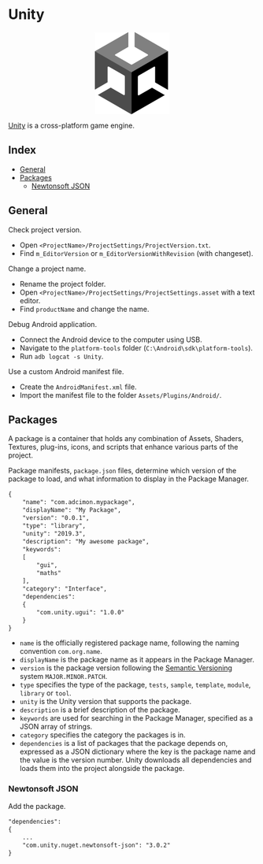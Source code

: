 # Unity

<p align="center"><img align="center" width="30%" height="30%" src="assets/unity.svg"></p>

[Unity](https://unity.com/) is a cross-platform game engine.

## Index

* [General](#general)
* [Packages](#packages)
  * [Newtonsoft JSON](#newtonsoft-json)

## General

Check project version.
- Open `<ProjectName>/ProjectSettings/ProjectVersion.txt`.
- Find `m_EditorVersion` or `m_EditorVersionWithRevision` (with changeset).

Change a project name.
- Rename the project folder.
- Open `<ProjectName>/ProjectSettings/ProjectSettings.asset` with a text editor.
- Find `productName` and change the name.

Debug Android application.
- Connect the Android device to the computer using USB.
- Navigate to the `platform-tools` folder (`C:\Android\sdk\platform-tools`).
- Run `adb logcat -s Unity`.

Use a custom Android manifest file.
- Create the `AndroidManifest.xml` file.
- Import the manifest file to the folder `Assets/Plugins/Android/`.

## Packages
A package is a container that holds any combination of Assets, Shaders, Textures, plug-ins, icons, and scripts that enhance various parts of the project.

Package manifests, `package.json` files, determine which version of the package to load, and what information to display in the Package Manager.
```
{
    "name": "com.adcimon.mypackage",
    "displayName": "My Package",
    "version": "0.0.1",
    "type": "library",
    "unity": "2019.3",
    "description": "My awesome package",
    "keywords":
    [
        "gui",
        "maths"
    ],
    "category": "Interface",
    "dependencies":
    {
        "com.unity.ugui": "1.0.0"
    }
}
```
* `name` is the officially registered package name, following the naming convention `com.org.name`.
* `displayName` is the package name as it appears in the Package Manager.
* `version` is the package version following the [Semantic Versioning](https://semver.org/) system `MAJOR.MINOR.PATCH`.
* `type` specifies the type of the package, `tests`, `sample`, `template`, `module`, `library` or `tool`.
* `unity` is the Unity version that supports the package.
* `description` is a brief description of the package.
* `keywords` are used for searching in the Package Manager, specified as a JSON array of strings.
* `category` specifies the category the packages is in.
* `dependencies` is a list of packages that the package depends on, expressed as a JSON dictionary where the key is the package name and the value is the version number. Unity downloads all dependencies and loads them into the project alongside the package.

### Newtonsoft JSON

Add the package.
```
"dependencies":
{
    ...
    "com.unity.nuget.newtonsoft-json": "3.0.2"
}
```
